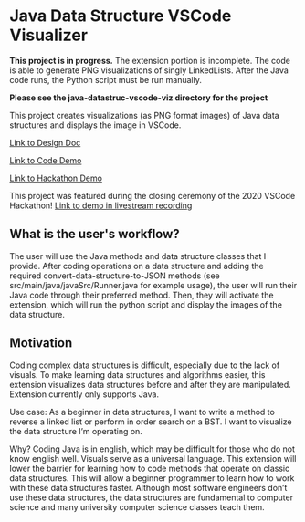 # Java Data Structure VSCode Visualizer
**This project is in progress.** The extension portion is incomplete. The code is able to generate PNG visualizations of singly LinkedLists. After the Java code runs, the Python script must be run manually. 

**Please see the java-datastruc-vscode-viz directory for the project**

This project creates visualizations (as PNG format images) of Java data structures and displays the image in VSCode.

[Link to Design Doc](https://docs.google.com/document/d/1F2DXoAG7LVvDWQIwSuYcXOp1khOrGHhDbS7OSZuCBSs/edit?usp=sharing)

[Link to Code Demo](https://youtu.be/XP5JkCsKPy0)

[Link to Hackathon Demo](https://youtu.be/eI3o2CyS2ug)

This project was featured during the closing ceremony of the 2020 VSCode Hackathon! [Link to demo in livestream recording](https://www.youtube.com/watch?v=qknbai1Dntc&t=3398s)

## What is the user's workflow?

The user will use the Java methods and data structure classes that I provide. After coding operations on a data structure and adding the required convert-data-structure-to-JSON methods (see src/main/java/javaSrc/Runner.java for example usage), the user will run their Java code through their preferred method. Then, they will activate the extension, which will run the python script and display the images of the data structure.

## Motivation

Coding complex data structures is difficult, especially due to the lack of visuals. To make learning data structures and algorithms easier, this extension visualizes data structures before and after they are manipulated. Extension currently only supports Java.

Use case: As a beginner in data structures, I want to write a method to reverse a linked list or perform in order search on a BST. I want to visualize the data structure I’m operating on.

Why? Coding Java is in english, which may be difficult for those who do not know english well. Visuals serve as a universal language. This extension will lower the barrier for learning how to code methods that operate on classic data structures. This will allow a beginner programmer to learn how to work with these data structures faster. Although most software engineers don’t use these data structures, the data structures are fundamental to computer science and many university computer science classes teach them.
